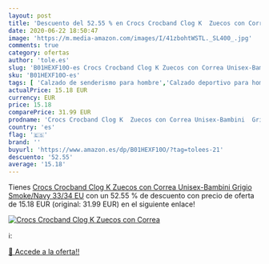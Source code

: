 ```yaml
---
layout: post
title: 'Descuento del 52.55 % en Crocs Crocband Clog K  Zuecos con Correa'
date: 2020-06-22 18:50:47
image: 'https://m.media-amazon.com/images/I/41zbohtWSTL._SL400_.jpg'
comments: true
category: ofertas
author: 'tole.es'
slug: 'B01HEXF10O-es Crocs Crocband Clog K Zuecos con Correa Unisex-Bambini...'
sku: 'B01HEXF10O-es'
tags: [ 'Calzado de senderismo para hombre','Calzado deportivo para hombre','Chanclas y sandalias de piscina para hombre','Zapatillas de senderismo para hombre','Zapatillas y calzado deportivo para hombre','Zapatos','Zapatos para hombre','Zapatos y complementos','zuecos', ]
actualPrice: 15.18 EUR
currency: EUR
price: 15.18
comparePrice: 31.99 EUR
prodname: 'Crocs Crocband Clog K  Zuecos con Correa Unisex-Bambini  Grigio  Smoke/Navy   33/34 EU'
country: 'es'
flag: '🇪🇸'
brand: ''
buyurl: 'https://www.amazon.es/dp/B01HEXF10O/?tag=tolees-21'
descuento: '52.55'
average: '15.18'
---
```


Tienes [Crocs Crocband Clog K  Zuecos con Correa Unisex-Bambini  Grigio  Smoke/Navy   33/34 EU](https://www.amazon.es/dp/B01HEXF10O/?tag=tolees-21) con un 52.55 % de descuento con precio de oferta de 15.18 EUR (original: 31.99 EUR) en el siguiente enlace!

[![Crocs Crocband Clog K  Zuecos con Correa](https://m.media-amazon.com/images/I/41zbohtWSTL._SL400_.jpg)](https://www.amazon.es/dp/B01HEXF10O/?tag=tolees-21)

ℹ️:


[🛒 Accede a la oferta!!](https://www.amazon.es/dp/B01HEXF10O/?tag=tolees-21)
